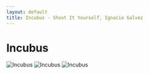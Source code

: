 ```yaml
---
layout: default
title: Incubus - Shoot It Yourself, Ignacio Galvez
---
```


# Incubus

![Incubus](http://assets.farmhouse.co/publishing/1-shoot-it-yourself/images/incubus-1.jpg)
![Incubus](http://assets.farmhouse.co/publishing/1-shoot-it-yourself/images/incubus-2.jpg)
![Incubus](http://assets.farmhouse.co/publishing/1-shoot-it-yourself/images/incubus-3.jpg)
